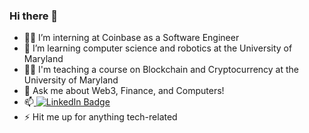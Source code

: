 ### Hi there 👋



- :man_technologist: I’m interning at Coinbase as a Software Engineer
- 🌱 I’m learning computer science and robotics at the University of Maryland
- :man_teacher: I'm teaching a course on Blockchain and Cryptocurrency at the University of Maryland
- 💬 Ask me about Web3, Finance, and Computers!
- 📫<a href="https://www.linkedin.com/in/omhpathak/">
    <img src="https://img.shields.io/badge/LinkedIn-blue?style=for-the-badge&logo=linkedin&logoColor=white" alt="LinkedIn Badge"/>
  </a>
- ⚡ Hit me up for anything tech-related

